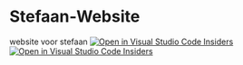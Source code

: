 # Stefaan-Website
website voor stefaan
[![Open in Visual Studio Code Insiders](assets/open-in-vscode-insiders.svg)](https://github.com/JensDeLeersnyderPXL/Stefaan-Website)
[![Open in Visual Studio Code Insiders](assets/open-in-vscode-insiders.svg)](https://tinyurl.com/memealyzercodeinsiders)

